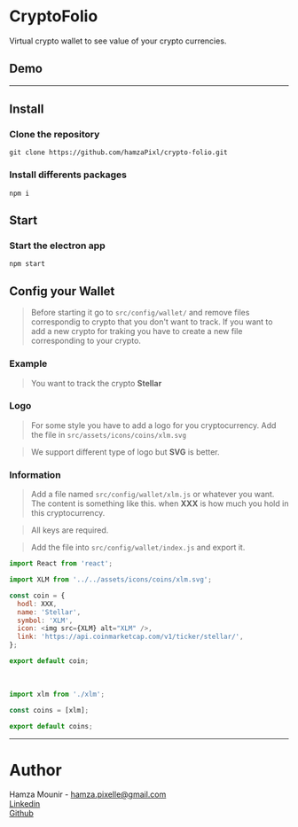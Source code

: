 # CryptoFolio

Virtual crypto wallet to see value of your crypto currencies.

## Demo


  ***
  
## Install 

  ### Clone the repository
  ``git clone https://github.com/hamzaPixl/crypto-folio.git``

  ### Install differents packages
  ``npm i``

## Start 

  ### Start the electron app
  ``npm start``

## Config your Wallet

  > Before starting it go to `src/config/wallet/` and remove files correspondig to crypto that you don't want to track. If you want to add a new crypto for traking you have to create a new file corresponding to your crypto.

  ### Example
  
  > You want to track the crypto **Stellar**
  
  ### Logo
  
  > For some style you have to add a logo for you cryptocurrency. Add the file in `src/assets/icons/coins/xlm.svg`
  
  > We support different type of logo but **SVG** is better.
  
  ### Information
  
  > Add a file named `src/config/wallet/xlm.js` or whatever you want. The content is something like this. when **XXX** is how   much you hold in this cryptocurrency.
  
  > All keys are required.
  
  > Add the file into `src/config/wallet/index.js` and export it.
  
  ```javascript
  import React from 'react';

  import XLM from '../../assets/icons/coins/xlm.svg';

  const coin = {
    hodl: XXX,
    name: 'Stellar',
    symbol: 'XLM',
    icon: <img src={XLM} alt="XLM" />,
    link: 'https://api.coinmarketcap.com/v1/ticker/stellar/',
  };

  export default coin;
  ```

  
  ```javascript
  import xlm from './xlm';

  const coins = [xlm];

  export default coins;
  ```
  
  ***
  
  
# Author

Hamza Mounir - hamza.pixelle@gmail.com    
[Linkedin](https://www.linkedin.com/in/hamza-mounir-0a7bb6139/)   
[Github](https://github.com/hamzaPixl)    
